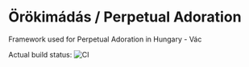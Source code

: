 # Örökimádás / Perpetual Adoration
Framework used for Perpetual Adoration in Hungary - Vác

Actual build status: ![CI](https://github.com/website-magyar/orokimadas/workflows/CI/badge.svg)
